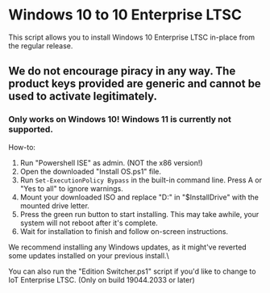 # Windows 10 to 10 Enterprise LTSC
This script allows you to install Windows 10 Enterprise LTSC in-place from the regular release.

## We do not encourage piracy in any way. The product keys provided are generic and cannot be used to activate legitimately.

### Only works on Windows 10! Windows 11 is currently not supported.

How-to:
1. Run "Powershell ISE" as admin. (NOT the x86 version!)
2. Open the downloaded "Install OS.ps1" file.
3. Run `Set-ExecutionPolicy Bypass` in the built-in command line. Press A or "Yes to all" to ignore warnings.
4. Mount your downloaded ISO and replace "D:\" in "$InstallDrive" with the mounted drive letter.
5. Press the green run button to start installing. This may take awhile, your system will not reboot after it's complete.
6. Wait for installation to finish and follow on-screen instructions.

We recommend installing any Windows updates, as it might've reverted some updates installed on your previous install.\

You can also run the "Edition Switcher.ps1" script if you'd like to change to IoT Enterprise LTSC. (Only on build 19044.2033 or later)